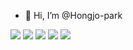 - 👋 Hi, I’m @Hongjo-park

<img src="https://img.shields.io/badge/Python-3776AB?style=flat&logo=Python&logoColor=white"/> <img src="https://img.shields.io/badge/FastAPI-009688?style=flat&logo=FastAPI&logoColor=black"/> <img src="https://img.shields.io/badge/Mysql-4479A1?style=flat&logo=MySQL&logoColor=white"/> <img src="https://img.shields.io/badge/Docker-2496ED?style=flat&logo=Docker&logoColor=white"/> <img src="https://img.shields.io/badge/Kubernetes-326CE5?style=flat&logo=Kubernetes&logoColor=white"/> 

<!---
Hongjo-park/Hongjo-park is a ✨ special ✨ repository because its `README.md` (this file) appears on your GitHub profile.
You can click the Preview link to take a look at your changes.
--->
